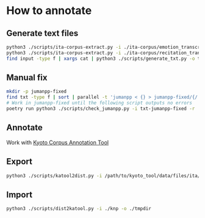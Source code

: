 
# How to annotate

## Generate text files

```bash
python3 ./scripts/ita-corpus-extract.py -i ./ita-corpus/emotion_transcript_utf8.txt -o input/emotion.tsv
python3 ./scripts/ita-corpus-extract.py -i ./ita-corpus/recitation_transcript_utf8.txt -o input/recitation.tsv
find input -type f | xargs cat | python3 ./scripts/generate_txt.py -o txt
```

## Manual fix

```bash
mkdir -p jumanpp-fixed
find txt -type f | sort | parallel -t 'jumanpp < {} > jumanpp-fixed/{/.}.jpp'  
# Work in jumanpp-fixed until the following script outputs no errors
poetry run python3 ./scripts/check_jumanpp.py -i txt-jumanpp-fixed -r ./input/emotion.tsv -r input/recitation.tsv 
```

## Annotate

Work with [Kyoto Corpus Annotation Tool](https://github.com/ku-nlp/KyotoCorpusAnnotationTool)

## Export

```bash
python3 ./scripts/katool2dist.py -i /path/to/kyoto_tool/data/files/ita/ -o knp
```

## Import

```bash
python3 ./scripts/dist2katool.py -i ./knp -o ./tmpdir
```
